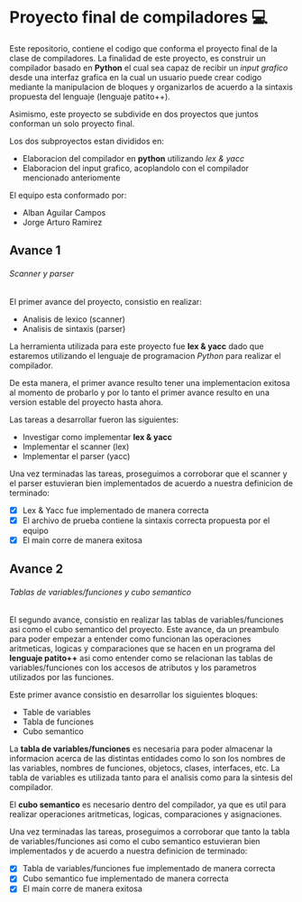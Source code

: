 # Proyecto final de compiladores :computer:
Este repositorio, contiene el codigo que conforma el proyecto final de la
clase de compiladores. La finalidad de este proyecto, es construir un compilador
basado en **Python** el cual sea capaz de recibir un *input grafico* desde una
interfaz grafica en la cual un usuario puede crear codigo mediante la manipulacion
de bloques y organizarlos de acuerdo a la sintaxis propuesta del lenguaje (lenguaje
patito++).

Asimismo, este proyecto se subdivide en dos proyectos que juntos conforman un solo
proyecto final.

Los dos subproyectos estan divididos en:
- Elaboracion del compilador en **python** utilizando *lex & yacc*
- Elaboracion del input grafico, acoplandolo con el compilador mencionado
anteriomente

El equipo esta conformado por:
- Alban Aguilar Campos
- Jorge Arturo Ramirez

## Avance 1

###### Scanner y parser

El primer avance del proyecto, consistio en realizar:
- Analisis de lexico (scanner)
- Analisis de sintaxis (parser)

La herramienta utilizada para este proyecto fue **lex & yacc** dado que estaremos
utilizando el lenguaje de programacion *Python* para realizar el compilador.

De esta manera, el primer avance resulto tener una implementacion exitosa al momento
de probarlo y por lo tanto el primer avance resulto en una version estable del proyecto
hasta ahora.

Las tareas a desarrollar fueron las siguientes:
- Investigar como implementar **lex & yacc**
- Implementar el scanner (lex)
- Implementar el parser (yacc)

Una vez terminadas las tareas, proseguimos a corroborar que el scanner y el parser
estuvieran bien implementados de acuerdo a nuestra definicion de terminado:
- [x] Lex & Yacc fue implementado de manera correcta
- [x] El archivo de prueba contiene la sintaxis correcta propuesta por el equipo
- [x] El main corre de manera exitosa

## Avance 2

###### Tablas de variables/funciones y cubo semantico

El segundo avance, consistio en realizar las tablas de variables/funciones asi como
el cubo semantico del proyecto. Este avance, da un preambulo para poder empezar a
entender como funcionan las operaciones aritmeticas, logicas y comparaciones que se
hacen en un programa del **lenguaje patito++** asi como entender como se relacionan
las tablas de variables/funciones con los accesos de atributos y los parametros utilizados
por las funciones.

Este primer avance consistio en desarrollar los siguientes bloques:
- Table de variables
- Tabla de funciones
- Cubo semantico

La **tabla de variables/funciones** es necesaria para poder almacenar la informacion acerca
de las distintas entidades como lo son los nombres de las variables, nombres de funciones,
objetocs, clases, interfaces, etc. La tabla de variables es utilizada tanto para el analisis
como para la sintesis del compilador.

El **cubo semantico** es necesario dentro del compilador, ya que es util para realizar operaciones
aritmeticas, logicas, comparaciones y asignaciones.

Una vez terminadas las tareas, proseguimos a corroborar que tanto la tabla de variables/funciones
asi como el cubo semantico estuvieran bien implementados y de acuerdo a nuestra definicion de terminado:
- [x] Tabla de variables/funciones fue implementado de manera correcta
- [x] Cubo semantico fue implementado de manera correcta
- [x] El main corre de manera exitosa
